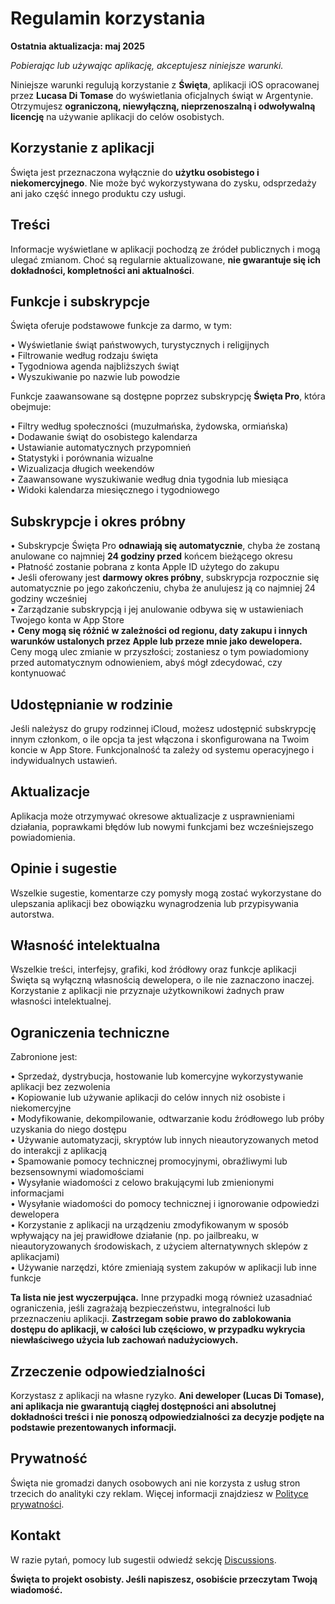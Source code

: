 # Regulamin korzystania  
  
**Ostatnia aktualizacja: maj 2025**  
  
*Pobierając lub używając aplikację, akceptujesz niniejsze warunki.*  
  
Niniejsze warunki regulują korzystanie z **Święta**, aplikacji iOS opracowanej przez **Lucasa Di Tomase** do wyświetlania oficjalnych świąt w Argentynie. Otrzymujesz **ograniczoną, niewyłączną, nieprzenoszalną i odwoływalną licencję** na używanie aplikacji do celów osobistych.  
  
## Korzystanie z aplikacji  
  
Święta jest przeznaczona wyłącznie do **użytku osobistego i niekomercyjnego**. Nie może być wykorzystywana do zysku, odsprzedaży ani jako część innego produktu czy usługi.  
  
## Treści  
  
Informacje wyświetlane w aplikacji pochodzą ze źródeł publicznych i mogą ulegać zmianom. Choć są regularnie aktualizowane, **nie gwarantuje się ich dokładności, kompletności ani aktualności**.  
  
## Funkcje i subskrypcje  
  
Święta oferuje podstawowe funkcje za darmo, w tym:  
  
• Wyświetlanie świąt państwowych, turystycznych i religijnych  
• Filtrowanie według rodzaju święta  
• Tygodniowa agenda najbliższych świąt  
• Wyszukiwanie po nazwie lub powodzie  
  
Funkcje zaawansowane są dostępne poprzez subskrypcję **Święta Pro**, która obejmuje:  
  
• Filtry według społeczności (muzułmańska, żydowska, ormiańska)  
• Dodawanie świąt do osobistego kalendarza  
• Ustawianie automatycznych przypomnień  
• Statystyki i porównania wizualne  
• Wizualizacja długich weekendów  
• Zaawansowane wyszukiwanie według dnia tygodnia lub miesiąca  
• Widoki kalendarza miesięcznego i tygodniowego  
  
## Subskrypcje i okres próbny  
  
• Subskrypcje Święta Pro **odnawiają się automatycznie**, chyba że zostaną anulowane co najmniej **24 godziny przed** końcem bieżącego okresu  
• Płatność zostanie pobrana z konta Apple ID użytego do zakupu  
• Jeśli oferowany jest **darmowy okres próbny**, subskrypcja rozpocznie się automatycznie po jego zakończeniu, chyba że anulujesz ją co najmniej 24 godziny wcześniej  
• Zarządzanie subskrypcją i jej anulowanie odbywa się w ustawieniach Twojego konta w App Store  
• **Ceny mogą się różnić w zależności od regionu, daty zakupu i innych warunków ustalonych przez Apple lub przeze mnie jako dewelopera.** Ceny mogą ulec zmianie w przyszłości; zostaniesz o tym powiadomiony przed automatycznym odnowieniem, abyś mógł zdecydować, czy kontynuować  
  
## Udostępnianie w rodzinie  
  
Jeśli należysz do grupy rodzinnej iCloud, możesz udostępnić subskrypcję innym członkom, o ile opcja ta jest włączona i skonfigurowana na Twoim koncie w App Store. Funkcjonalność ta zależy od systemu operacyjnego i indywidualnych ustawień.  
  
## Aktualizacje  
  
Aplikacja może otrzymywać okresowe aktualizacje z usprawnieniami działania, poprawkami błędów lub nowymi funkcjami bez wcześniejszego powiadomienia.  
  
## Opinie i sugestie  
  
Wszelkie sugestie, komentarze czy pomysły mogą zostać wykorzystane do ulepszania aplikacji bez obowiązku wynagrodzenia lub przypisywania autorstwa.  
  
## Własność intelektualna  
  
Wszelkie treści, interfejsy, grafiki, kod źródłowy oraz funkcje aplikacji Święta są wyłączną własnością dewelopera, o ile nie zaznaczono inaczej. Korzystanie z aplikacji nie przyznaje użytkownikowi żadnych praw własności intelektualnej.  
  
## Ograniczenia techniczne  
  
Zabronione jest:  
  
• Sprzedaż, dystrybucja, hostowanie lub komercyjne wykorzystywanie aplikacji bez zezwolenia  
• Kopiowanie lub używanie aplikacji do celów innych niż osobiste i niekomercyjne  
• Modyfikowanie, dekompilowanie, odtwarzanie kodu źródłowego lub próby uzyskania do niego dostępu  
• Używanie automatyzacji, skryptów lub innych nieautoryzowanych metod do interakcji z aplikacją  
• Spamowanie pomocy technicznej promocyjnymi, obraźliwymi lub bezsensownymi wiadomościami  
• Wysyłanie wiadomości z celowo brakującymi lub zmienionymi informacjami  
• Wysyłanie wiadomości do pomocy technicznej i ignorowanie odpowiedzi dewelopera  
• Korzystanie z aplikacji na urządzeniu zmodyfikowanym w sposób wpływający na jej prawidłowe działanie (np. po jailbreaku, w nieautoryzowanych środowiskach, z użyciem alternatywnych sklepów z aplikacjami)  
• Używanie narzędzi, które zmieniają system zakupów w aplikacji lub inne funkcje  
  
**Ta lista nie jest wyczerpująca.** Inne przypadki mogą również uzasadniać ograniczenia, jeśli zagrażają bezpieczeństwu, integralności lub przeznaczeniu aplikacji. **Zastrzegam sobie prawo do zablokowania dostępu do aplikacji, w całości lub częściowo, w przypadku wykrycia niewłaściwego użycia lub zachowań nadużyciowych.**  
  
## Zrzeczenie odpowiedzialności  
  
Korzystasz z aplikacji na własne ryzyko. **Ani deweloper (Lucas Di Tomase), ani aplikacja nie gwarantują ciągłej dostępności ani absolutnej dokładności treści i nie ponoszą odpowiedzialności za decyzje podjęte na podstawie prezentowanych informacji.**  
  
## Prywatność  
  
Święta nie gromadzi danych osobowych ani nie korzysta z usług stron trzecich do analityki czy reklam. Więcej informacji znajdziesz w [Polityce prywatności](https://lucasditomase.github.io/feriados/pl/privacy-policy).  
  
## Kontakt  
  
W razie pytań, pomocy lub sugestii odwiedź sekcję [Discussions](https://github.com/lucasditomase/feriados/discussions).  
  
**Święta to projekt osobisty. Jeśli napiszesz, osobiście przeczytam Twoją wiadomość.**  
